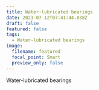 ```yaml
---
title: Water-lubricated bearings
date: 2023-07-12T07:41:44.038Z
draft: false
featured: false
tags:
  - Water-lubricated bearings
image:
  filename: featured
  focal_point: Smart
  preview_only: false
---
```

Water-lubricated bearings